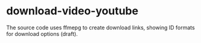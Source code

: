 # download-video-youtube
The source code uses ffmepg to create download links, showing ID formats for download options (draft).
